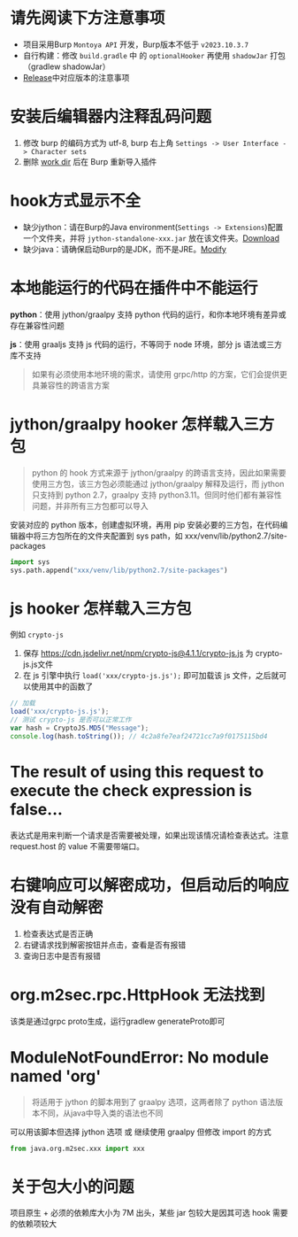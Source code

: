 # 请先阅读下方注意事项

- 项目采用Burp `Montoya API` 开发，Burp版本不低于 `v2023.10.3.7`
- 自行构建：修改 `build.gradle` 中 的 `optionalHooker` 再使用 `shadowJar` 打包（gradlew shadowJar）
- [Release](https://github.com/outlaws-bai/Galaxy/releases)中对应版本的注意事项

# 安装后编辑器内注释乱码问题

1. 修改 burp 的编码方式为 utf-8, burp 右上角 `Settings -> User Interface -> Character sets`
2. 删除 [work dir](https://github.com/outlaws-bai/Galaxy/blob/main/docs/Basic.md#work-dir) 后在 Burp 重新导入插件

# hook方式显示不全

- 缺少jython：请在Burp的Java environment(`Settings -> Extensions`)配置一个文件夹，并将 `jython-standalone-xxx.jar` 放在该文件夹。[Download](https://www.jython.org/download)
- 缺少java：请确保启动Burp的是JDK，而不是JRE。[Modify](https://github.com/outlaws-bai/Galaxy/blob/main/docs/ToJDK.md)

# 本地能运行的代码在插件中不能运行

**python**：使用 jython/graalpy 支持 python 代码的运行，和你本地环境有差异或存在兼容性问题

**js**：使用  graaljs 支持 js 代码的运行，不等同于 node 环境，部分 js 语法或三方库不支持

> 如果有必须使用本地环境的需求，请使用 grpc/http 的方案，它们会提供更具兼容性的跨语言方案

# jython/graalpy hooker 怎样载入三方包

> python 的 hook 方式来源于 jython/graalpy 的跨语言支持，因此如果需要使用三方包，该三方包必须能通过 jython/graalpy 解释及运行，而 jython 只支持到 python 2.7，graalpy 支持 python3.11。但同时他们都有兼容性问题，并非所有三方包都可以导入

安装对应的 python 版本，创建虚拟环境，再用 pip 安装必要的三方包，在代码编辑器中将三方包所在的文件夹配置到 sys path，如 xxx/venv/lib/python2.7/site-packages

```python
import sys
sys.path.append("xxx/venv/lib/python2.7/site-packages")
````

# js hooker 怎样载入三方包

例如 `crypto-js`

1. 保存 https://cdn.jsdelivr.net/npm/crypto-js@4.1.1/crypto-js.js 为 crypto-js.js文件
2. 在 js 引擎中执行 `load('xxx/crypto-js.js');` 即可加载该 js 文件，之后就可以使用其中的函数了

```js
// 加载
load('xxx/crypto-js.js');              
// 测试 crypto-js 是否可以正常工作
var hash = CryptoJS.MD5("Message");
console.log(hash.toString()); // 4c2a8fe7eaf24721cc7a9f0175115bd4       
```

# The result of using this request to execute the check expression is false...

表达式是用来判断一个请求是否需要被处理，如果出现该情况请检查表达式。注意 request.host 的 value 不需要带端口。

# 右键响应可以解密成功，但启动后的响应没有自动解密

1. 检查表达式是否正确
2. 右键请求找到解密按钮并点击，查看是否有报错
3. 查询日志中是否有报错

# org.m2sec.rpc.HttpHook 无法找到

该类是通过grpc proto生成，运行gradlew generateProto即可

# ModuleNotFoundError: No module named 'org'

> 将适用于 jython 的脚本用到了 graalpy 选项，这两者除了 python 语法版本不同，从java中导入类的语法也不同

可以用该脚本但选择 jython 选项 或 继续使用 graalpy 但修改 import 的方式

```python
from java.org.m2sec.xxx import xxx
```

# 关于包大小的问题

项目原生 + 必须的依赖库大小为 7M 出头，某些 jar 包较大是因其可选 hook 需要的依赖项较大
